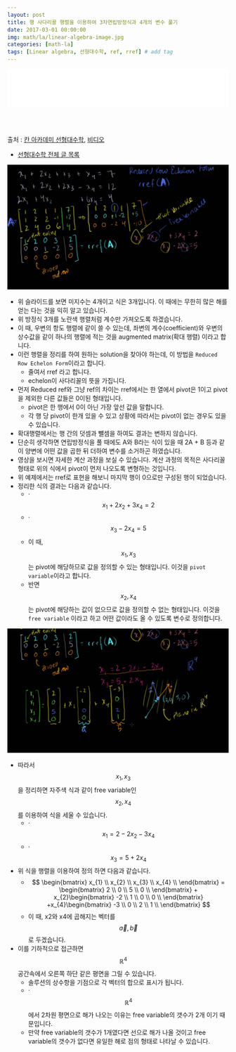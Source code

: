 ```yaml
---
layout: post
title: 행 사다리꼴 행렬을 이용하여 3차연립방정식과 4개의 변수 풀기
date: 2017-03-01 00:00:00
img: math/la/linear-algebra-image.jpg
categories: [math-la] 
tags: [Linear algebra, 선형대수학, ref, rref] # add tag
---
```


<iframe src="//partners.coupang.com/cdn/redirect?url=customjs%2Faffiliate%2Fsearch-bar%2F0.0.3%2Flogo-01.html%3FtrackingCode%3DAF1042200" width="100%" height="85" frameborder="0" scrolling="no"></iframe>

<br><br>

출처 : [칸 아카데미 선형대수학](https://ko.khanacademy.org/math/linear-algebra/vectors-and-spaces), [비디오](https://youtu.be/L0CmbneYETs?list=PL-AYo7WyW9XfDgdJrnYF-GFmD7pVGJ1Sc)


+ [선형대수학 전체 글 목록](https://gaussian37.github.io/math-la-Linear-Algebra-Table/) 

<img src="../assets/img/math/la/rref1/1.png" alt="Drawing" style="width: 600px;"/>

+ 위 슬라이드를 보면 미지수는 4개이고 식은 3개입니다. 이 때에는 무한히 많은 해를 얻는 다는 것을 익히 알고 있습니다.
+ 위 방정식 3개를 노란색 행렬처럼 계수만 가져오도록 하겠습니다.
+ 이 때, 우변의 항도 행렬에 같이 쓸 수 있는데, 좌변의 계수(coefficient)와 우변의 상수값을 같이 하나의 행렬에 적는 것을 augmented matrix(확대 행렬) 이라고 합니다.
+ 이런 행렬을 정리를 하여 원하는 solution을 찾아야 하는데, 이 방법을 `Reduced Row Echelon Form`이라고 합니다.
    + 줄여서 rref 라고 합니다.
    + echelon이 사다리꼴의 뜻을 가집니다.
+ 먼저 Reduced ref와 그냥 ref의 차이는 rref에서는 한 열에서 pivot은 1이고 pivot을 제외한 다른 값들은 0이된 형태입니다.
    + pivot은 한 행에서 0이 아닌 가장 앞선 값을 말합니다.
    + 각 행 당 pivot이 한개 있을 수 있고 상황에 따라서는 pivot이 없는 경우도 있을 수 있습니다.
+ 확대행렬에서는 행 간의 덧셈과 뺄셈을 하여도 결과는 변하지 않습니다. 
+ 단순히 생각하면 연립방정식을 풀 때에도 A와 B라는 식이 있을 때 2A + B 등과 같이 양변에 어떤 값을 곱한 뒤 더하여 변수를 소거하곤 하였습니다.
+ 영상을 보시면 자세한 계산 과정을 보실 수 있습니다. 계산 과정의 목적은 사다리꼴 형태로 위의 식에서 pivot이 먼저 나오도록 변형하는 것입니다.
+ 위 예제에서는 rref로 표현을 해보니 마지막 행이 0으로만 구성된 행이 되었습니다.
+ 정리한 식의 결과는 다음과 같습니다.
    + ·$$ x_{1} + 2x_{2} + 3x_{4} = 2 $$       
    + ·$$ x_{3} -2x_{4} = 5 $$
    + 이 때, $$ x_{1}, x_{3} $$는 pivot에 해당하므로 값을 정의할 수 있는 형태입니다. 이것을 `pivot variable`이라고 합니다.
    + 반면 $$ x_{2}, x_{4} $$는 pivot에 해당하는 값이 없으므로 값을 정의할 수 없는 형태입니다. 이것을 `free variable` 이라고 하고 어떤 값이라도 올 수 있도록 변수로 정의합니다.

<img src="../assets/img/math/la/rref1/2.png" alt="Drawing" style="width: 600px;"/>

+ 따라서 $$ x_{1}, x_{3} $$을 정리하면 자주색 식과 같이 free variable인 $$ x_{2}, x_{4} $$를 이용하여 식을 세울 수 있습니다.
    + ·$$ x_{1} = 2 - 2x_{2} -3x_{4} $$
    + ·$$ x_{3} = 5 + 2x_{4} $$
+ 위 식을 행렬을 이용하여 정의 하면 다음과 같습니다.
    + $$ \begin{bmatrix} x_{1} \\ x_{2} \\ x_{3} \\ x_{4} \\ \end{bmatrix} = \begin{bmatrix} 2 \\ 0 \\ 5 \\ 0 \\ \end{bmatrix} + x_{2}\begin{bmatrix} -2 \\ 1 \\ 0 \\ 0 \\ \end{bmatrix} +x_{4}\begin{bmatrix} -3 \\ 0 \\ 2 \\ 1 \\ \end{bmatrix} $$
    + 이 때, x2와 x4에 곱해지는 벡터를 $$ \vec{a}, \vec{b} $$로 두겠습니다. 
+ 이를 기하적으로 접근하면 $$ \mathbb R^{4} $$ 공간속에서 오른쪽 하단 같은 평면을 그릴 수 있습니다.
    + 솔루션의 상수항을 기점으로 각 벡터의 합으로 표시가 됩니다.
    + ·$$ \mathbb R^{4} $$에서 2차원 평면으로 해가 나오는 이유는 free variable의 갯수가 2개 이기 때문입니다.
    + 만약 free variable의 갯수가 1개였다면 선으로 해가 나올 것이고 free variable의 갯수가 없다면 유일한 해로 점의 형태로 나타날 수 있습니다.


